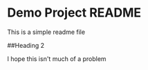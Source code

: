 # Demo Project README
This is a simple readme file


##Heading 2

I hope this isn't much of a problem
